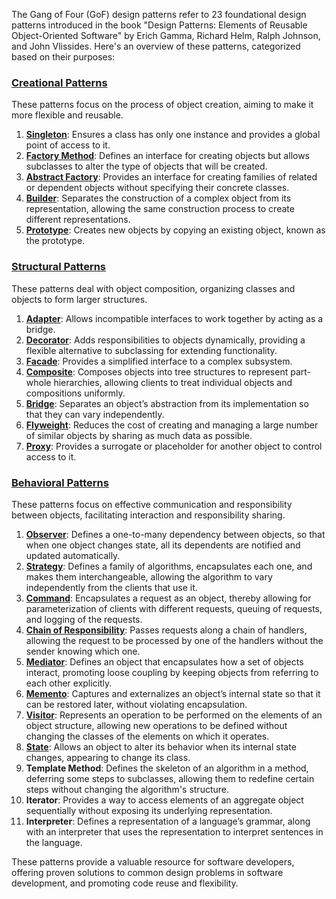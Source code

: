 The Gang of Four (GoF) design patterns refer to 23 foundational design patterns introduced in the book "Design Patterns: Elements of Reusable Object-Oriented Software" by Erich Gamma, Richard Helm, Ralph Johnson, and John Vlissides. Here's an overview of these patterns, categorized based on their purposes:

### [Creational Patterns](https://github.com/NikolaiKovalenko/edu-gof-patterns/tree/main/creational)
These patterns focus on the process of object creation, aiming to make it more flexible and reusable.

1. [**Singleton**](https://github.com/NikolaiKovalenko/edu-gof-patterns/tree/main/creational/Singleton): Ensures a class has only one instance and provides a global point of access to it.
2. [**Factory Method**](https://github.com/NikolaiKovalenko/edu-gof-patterns/tree/main/creational/Factory_Method): Defines an interface for creating objects but allows subclasses to alter the type of objects that will be created.
3. [**Abstract Factory**](https://github.com/NikolaiKovalenko/edu-gof-patterns/tree/main/creational/Abstract_Factory): Provides an interface for creating families of related or dependent objects without specifying their concrete classes.
4. [**Builder**](https://github.com/NikolaiKovalenko/edu-gof-patterns/tree/main/creational/Builder): Separates the construction of a complex object from its representation, allowing the same construction process to create different representations.
5. [**Prototype**](https://github.com/NikolaiKovalenko/edu-gof-patterns/tree/main/creational/Prototype): Creates new objects by copying an existing object, known as the prototype.

### [Structural Patterns](https://github.com/NikolaiKovalenko/edu-gof-patterns/tree/main/structural)
These patterns deal with object composition, organizing classes and objects to form larger structures.

1. [**Adapter**](https://github.com/NikolaiKovalenko/edu-gof-patterns/tree/main/structural/Adapter): Allows incompatible interfaces to work together by acting as a bridge.
2. [**Decorator**](https://github.com/NikolaiKovalenko/edu-gof-patterns/tree/main/structural/Decorator): Adds responsibilities to objects dynamically, providing a flexible alternative to subclassing for extending functionality.
3. [**Facade**](https://github.com/NikolaiKovalenko/edu-gof-patterns/tree/main/structural/Facade): Provides a simplified interface to a complex subsystem.
4. [**Composite**](https://github.com/NikolaiKovalenko/edu-gof-patterns/tree/main/structural/Composite): Composes objects into tree structures to represent part-whole hierarchies, allowing clients to treat individual objects and compositions uniformly.
5. [**Bridge**](https://github.com/NikolaiKovalenko/edu-gof-patterns/tree/main/structural/Bridge): Separates an object’s abstraction from its implementation so that they can vary independently.
6. [**Flyweight**](https://github.com/NikolaiKovalenko/edu-gof-patterns/tree/main/structural/Flyweight): Reduces the cost of creating and managing a large number of similar objects by sharing as much data as possible.
7. [**Proxy**](https://github.com/NikolaiKovalenko/edu-gof-patterns/tree/main/structural/Proxy): Provides a surrogate or placeholder for another object to control access to it.

### [Behavioral Patterns](https://github.com/NikolaiKovalenko/edu-gof-patterns/tree/main/behavioral)
These patterns focus on effective communication and responsibility between objects, facilitating interaction and responsibility sharing.

1. [**Observer**](https://github.com/NikolaiKovalenko/edu-gof-patterns/tree/main/behavioral/Observer): Defines a one-to-many dependency between objects, so that when one object changes state, all its dependents are notified and updated automatically.
2. [**Strategy**](https://github.com/NikolaiKovalenko/edu-gof-patterns/tree/main/behavioral/Strategy): Defines a family of algorithms, encapsulates each one, and makes them interchangeable, allowing the algorithm to vary independently from the clients that use it.
3. [**Command**](https://github.com/NikolaiKovalenko/edu-gof-patterns/tree/main/behavioral/Command): Encapsulates a request as an object, thereby allowing for parameterization of clients with different requests, queuing of requests, and logging of the requests.
4. [**Chain of Responsibility**](https://github.com/NikolaiKovalenko/edu-gof-patterns/tree/main/behavioral/Chain_Of_Responsibility): Passes requests along a chain of handlers, allowing the request to be processed by one of the handlers without the sender knowing which one.
5. [**Mediator**](https://github.com/NikolaiKovalenko/edu-gof-patterns/tree/main/behavioral/Mediator): Defines an object that encapsulates how a set of objects interact, promoting loose coupling by keeping objects from referring to each other explicitly.
6. [**Memento**](https://github.com/NikolaiKovalenko/edu-gof-patterns/tree/main/behavioral/Memento): Captures and externalizes an object’s internal state so that it can be restored later, without violating encapsulation.
7. [**Visitor**](https://github.com/NikolaiKovalenko/edu-gof-patterns/tree/main/behavioral/Visitor): Represents an operation to be performed on the elements of an object structure, allowing new operations to be defined without changing the classes of the elements on which it operates.
8. [**State**](https://github.com/NikolaiKovalenko/edu-gof-patterns/tree/main/behavioral/State): Allows an object to alter its behavior when its internal state changes, appearing to change its class.
9. **Template Method**: Defines the skeleton of an algorithm in a method, deferring some steps to subclasses, allowing them to redefine certain steps without changing the algorithm's structure.
10. **Iterator**: Provides a way to access elements of an aggregate object sequentially without exposing its underlying representation.
11. **Interpreter**: Defines a representation of a language’s grammar, along with an interpreter that uses the representation to interpret sentences in the language.

These patterns provide a valuable resource for software developers, offering proven solutions to common design problems in software development, and promoting code reuse and flexibility.